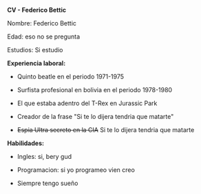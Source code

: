  **CV - Federico Bettic**


 Nombre: Federico Bettic

 Edad: eso no se pregunta 

 Estudios: Si estudio


 **Experiencia laboral:**

 - Quinto beatle en el periodo 1971-1975 

 - Surfista profesional en bolivia en el periodo 1978-1980

 - El que estaba adentro del T-Rex en Jurassic Park

 - Creador de la frase "Si te lo dijera tendria que matarte"

 - ~~Espia Ultra secreto en la CIA~~ Si te lo dijera tendria que matarte

 **Habilidades:**

 - Ingles: si, bery gud

 - Programacion: si yo programeo vien creo
 
 - Siempre tengo sueño
